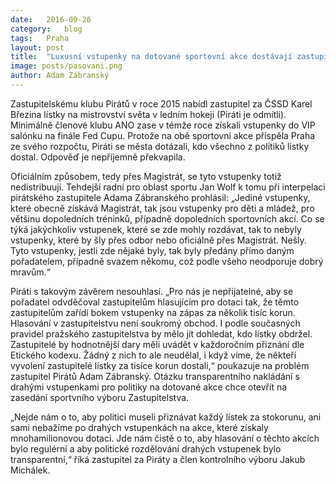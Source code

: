 ```yaml
---
date:	2016-09-26
category:	blog
tags:	Praha
layout:	post
title:	"Luxusní vstupenky na dotované sportovní akce dostávají zastupitelé bokem." 
image: posts/pasovani.png
author:	Adam Zábranský
---
```


Zastupitelskému klubu Pirátů v roce 2015 nabídl zastupitel za ČSSD Karel Březina lístky na mistrovství světa v ledním hokeji (Piráti je odmítli). Minimálně členové klubu ANO zase v témže roce získali vstupenky do VIP salónku na finále Fed Cupu. Protože na obě sportovní akce přispěla Praha ze svého rozpočtu, Piráti se města dotázali, kdo všechno z politiků lístky dostal. Odpověď je nepříjemně překvapila.

Oficiálním způsobem, tedy přes Magistrát, se tyto vstupenky totiž nedistribuují. Tehdejší radní pro oblast sportu Jan Wolf k tomu při interpelaci pirátského zastupitele Adama Zábranského prohlásil: „Jediné vstupenky, které obecně získává Magistrát, tak jsou vstupenky pro děti a mládež, pro většinu dopoledních tréninků, případně dopoledních sportovních akcí. Co se týká jakýchkoliv vstupenek, které se zde mohly rozdávat, tak to nebyly vstupenky, které by šly přes odbor nebo oficiálně přes Magistrát. Nešly. Tyto vstupenky, jestli zde nějaké byly, tak byly předány přímo daným pořadatelem, případně svazem někomu, což podle všeho neodporuje dobrý mravům.“

Piráti s takovým závěrem nesouhlasí. „Pro nás je nepřijatelné, aby se pořadatel odvděčoval zastupitelům hlasujícím pro dotaci tak, že těmto zastupitelům zařídí bokem vstupenky na zápas za několik tisíc korun. Hlasování v zastupitelstvu není soukromý obchod. I podle současných pravidel pražského zastupitelstva by mělo jít dohledat, kdo lístky obdržel. Zastupitelé by hodnotnější dary měli uvádět v každoročním přiznání dle Etického kodexu. Žádný z nich to ale neudělal, i když víme, že někteří vyvolení zastupitelé lístky za tisíce korun dostali,“ poukazuje na problém zastupitel Pirátů Adam Zábranský. Otázku transparentního nakládání s drahými vstupenkami pro politiky na dotované akce chce otevřít na zasedání sportvního výboru Zastupitelstva. 

„Nejde nám o to, aby politici museli přiznávat každý lístek za stokorunu, ani sami nebažíme po drahých vstupenkách na akce, které získaly mnohamilionovou dotaci. Jde nám čistě o to, aby hlasování o těchto akcích bylo regulérní a aby politické rozdělování drahých vstupenek bylo transparentní,“ říká zastupitel za Piráty a člen kontrolního výboru Jakub Michálek.
